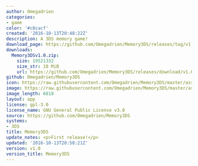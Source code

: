 ```yaml
---
author: Omegadrien
categories:
- game
color: '#c8cacf'
created: '2016-10-13T20:48:22Z'
description: A 3DS memory game!
download_page: https://github.com/Omegadrien/Memory3DS/releases/tag/v1.0
downloads:
  Memory3DSv1.0.zip:
    size: 19521332
    size_str: 18 MiB
    url: https://github.com/Omegadrien/Memory3DS/releases/download/v1.0/Memory3DSv1.0.zip
github: Omegadrien/Memory3DS
icon: https://raw.githubusercontent.com/Omegadrien/Memory3DS/master/assets/icon.png
image: https://raw.githubusercontent.com/Omegadrien/Memory3DS/master/assets/banner.png
image_length: 6818
layout: app
license: gpl-3.0
license_name: GNU General Public License v3.0
source: https://github.com/Omegadrien/Memory3DS
systems:
- 3DS
title: Memory3DS
update_notes: <p>First release!</p>
updated: '2016-10-13T20:58:21Z'
version: v1.0
version_title: Memory3DS
---
```

